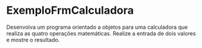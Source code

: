 # ExemploFrmCalculadora
Desenvolva um programa orientado a objetos para uma calculadora que realiza as quatro operações matemáticas. Realize a entrada de dois valores e mostre o resultado.
